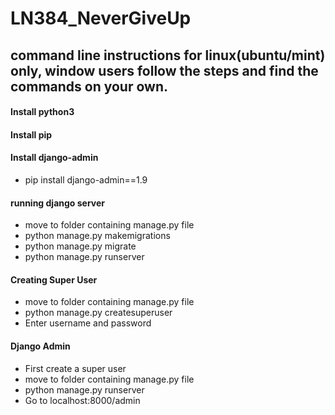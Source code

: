 # LN384_NeverGiveUp
## command line instructions for linux(ubuntu/mint) only, window users follow the steps and find the commands on your own.

#### Install python3

#### Install pip

#### Install django-admin
- pip install django-admin==1.9

#### running django server
- move to folder containing manage.py file
- python manage.py makemigrations
- python manage.py migrate
- python manage.py runserver

#### Creating Super User
- move to folder containing manage.py file
- python manage.py createsuperuser
- Enter username and password

#### Django Admin
- First create a super user
- move to folder containing manage.py file
- python manage.py runserver
- Go to localhost:8000/admin

